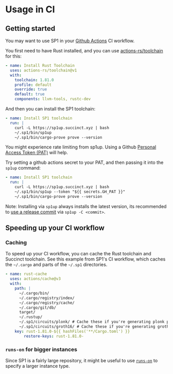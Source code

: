 # Usage in CI

## Getting started

You may want to use SP1 in your [Github Actions](https://docs.github.com/en/actions) CI workflow.

You first need to have Rust installed, and you can use
[actions-rs/toolchain](https://github.com/actions-rs/toolchain) for this:

```yaml
- name: Install Rust Toolchain
  uses: actions-rs/toolchain@v1
  with:
    toolchain: 1.81.0
    profile: default
    override: true
    default: true
    components: llvm-tools, rustc-dev
```

And then you can install the SP1 toolchain:

```yaml
- name: Install SP1 toolchain
  run: |
    curl -L https://sp1up.succinct.xyz | bash
    ~/.sp1/bin/sp1up 
    ~/.sp1/bin/cargo-prove prove --version
```

You might experience rate limiting from sp1up. Using a Github
[Personal Access Token (PAT)](https://docs.github.com/en/authentication/keeping-your-account-and-data-secure/managing-your-personal-access-tokens#creating-a-fine-grained-personal-access-token) will help.

Try setting a github actions secret to your PAT, and then passing it into the `sp1up` command:

```yaml
- name: Install SP1 toolchain
  run: |
    curl -L https://sp1up.succinct.xyz | bash
    ~/.sp1/bin/sp1up --token "${{ secrets.GH_PAT }}"
    ~/.sp1/bin/cargo-prove prove --version
```

Note: Installing via `sp1up` always installs the latest version, its recommended to [use a release commit](https://github.com/succinctlabs/sp1/releases) via `sp1up -C <commit>`.

## Speeding up your CI workflow

### Caching

To speed up your CI workflow, you can cache the Rust toolchain and Succinct toolchain. See this example
from SP1's CI workflow, which caches the `~/.cargo` and parts of the `~/.sp1` directories.

```yaml
- name: rust-cache
  uses: actions/cache@v3
  with:
    path: |
      ~/.cargo/bin/
      ~/.cargo/registry/index/
      ~/.cargo/registry/cache/
      ~/.cargo/git/db/
      target/
      ~/.rustup/
      ~/.sp1/circuits/plonk/ # Cache these if you're generating plonk proofs with docker in CI.
      ~/.sp1/circuits/groth16/ # Cache these if you're generating groth16 proofs with docker in CI.
    key: rust-1.81.0-${{ hashFiles('**/Cargo.toml') }}
        restore-keys: rust-1.81.0-
```

### `runs-on` for bigger instances

Since SP1 is a fairly large repository, it might be useful to use [`runs-on`](https://github.com/runs-on/runs-on)
to specify a larger instance type.
